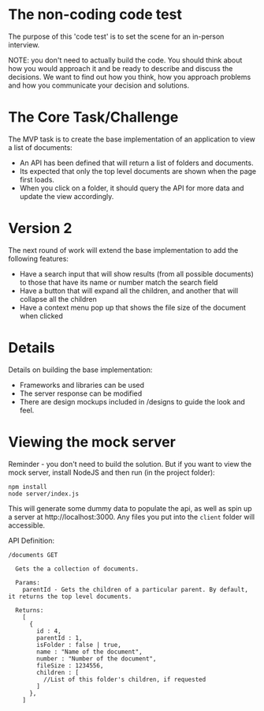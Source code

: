 # The non-coding code test

The purpose of this 'code test' is to set the scene for an in-person interview.

NOTE: you don't need to actually build the code. You should think about how you would approach it and be ready to describe and discuss the decisions. We want to find out how you think, how you approach problems and how you communicate your decision and solutions.

# The Core Task/Challenge

The MVP task is to create the base implementation of an application to view a list of documents:

  - An API has been defined that will return a list of folders and documents. 
  - Its expected that only the top level documents are shown when the page first loads.
  - When you click on a folder, it should query the API for more data and update the view accordingly.

# Version 2

The next round of work will extend the base implementation to add the following features:

  - Have a search input that will show results (from all possible documents) to those that have its name or number match the search field
  - Have a button that will expand all the children, and another that will collapse all the children
  - Have a context menu pop up that shows the file size of the document when clicked

# Details

Details on building the base implementation:

  - Frameworks and libraries can be used
  - The server response can be modified
  - There are design mockups included in /designs to guide the look and feel.

# Viewing the mock server

Reminder - you don't need to build the solution. But if you want to view the mock server, install NodeJS and then run (in the project folder):

```
npm install
node server/index.js
```
This will generate some dummy data to populate the api, as well as spin up a server at http://localhost:3000. Any files you put into the `client` folder will accessible.

API Definition:
```
/documents GET
  
  Gets the a collection of documents.

  Params:
    parentId - Gets the children of a particular parent. By default, it returns the top level documents.

  Returns:
    [
      {
        id : 4,
        parentId : 1,
        isFolder : false | true,
        name : "Name of the document",
        number : "Number of the document",
        fileSize : 1234556,
        children : [
          //List of this folder's children, if requested
        ]
      },
    ]
```